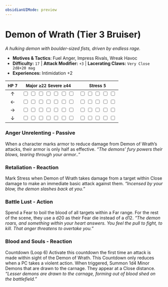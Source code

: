 ```yaml
---
obsidianUIMode: preview
---
```

# Demon of Wrath (Tier 3 Bruiser)

*A hulking demon with boulder-sized fists, driven by endless rage.*

- **Motives & Tactics**: Fuel Anger, Impress Rivals, Wreak Havoc
- **Difficulty:** `17` | **Attack Modifier:** `+3` | **Lacerating Claws:** `Very Close 2d8+20 mag`
- **Experiences:** Intimidation +2

| <small>HP</small> `7` | <small>Major</small> `≥22` <small>Severe</small> `≥44` | <small>Stress</small> `5` |
|:-:|:-:|:-:|
| ↑ |  <input type="checkbox" unchecked id="3a4359af"> <input type="checkbox" unchecked id="7c53dd41"> <input type="checkbox" unchecked id="00b396a2"> <input type="checkbox" unchecked id="465f171a"> <input type="checkbox" unchecked id="ee8addb6"> <input type="checkbox" unchecked id="6176a18b"> <input type="checkbox" unchecked id="2c3910af"> |  <input type="checkbox" unchecked id="b04d58db"> <input type="checkbox" unchecked id="54d516df"> <input type="checkbox" unchecked id="cd12a029"> <input type="checkbox" unchecked id="6973d4b5"> <input type="checkbox" unchecked id="f147cd33"> |
| ← |  <input type="checkbox" unchecked id="005f3b49"> <input type="checkbox" unchecked id="dcc468fe"> <input type="checkbox" unchecked id="2fd430b2"> <input type="checkbox" unchecked id="707ee4a0"> <input type="checkbox" unchecked id="ec3a5094"> <input type="checkbox" unchecked id="4dd09203"> <input type="checkbox" unchecked id="f822baf2"> |  <input type="checkbox" unchecked id="5818b064"> <input type="checkbox" unchecked id="033f049c"> <input type="checkbox" unchecked id="bc86ec24"> <input type="checkbox" unchecked id="973d164a"> <input type="checkbox" unchecked id="91867968"> |
| → |  <input type="checkbox" unchecked id="ec65ae0e"> <input type="checkbox" unchecked id="0324fef3"> <input type="checkbox" unchecked id="53d08121"> <input type="checkbox" unchecked id="e7ebbbf9"> <input type="checkbox" unchecked id="a01d8e18"> <input type="checkbox" unchecked id="fbc5a7f0"> <input type="checkbox" unchecked id="2438c2a9"> |  <input type="checkbox" unchecked id="467b8292"> <input type="checkbox" unchecked id="49412aa1"> <input type="checkbox" unchecked id="c52b5f69"> <input type="checkbox" unchecked id="6e0e0a9c"> <input type="checkbox" unchecked id="83d447fe"> |
| ↓ |  <input type="checkbox" unchecked id="d9ae7a32"> <input type="checkbox" unchecked id="a1363c87"> <input type="checkbox" unchecked id="a4ca33a3"> <input type="checkbox" unchecked id="ab90d400"> <input type="checkbox" unchecked id="3128d9f7"> <input type="checkbox" unchecked id="060c8ee0"> <input type="checkbox" unchecked id="83f8a151"> |  <input type="checkbox" unchecked id="44a246b8"> <input type="checkbox" unchecked id="1628d2c7"> <input type="checkbox" unchecked id="2002cee2"> <input type="checkbox" unchecked id="24f521a0"> <input type="checkbox" unchecked id="f08afd6b"> |

### Anger Unrelenting - Passive

When a character marks armor to reduce damage from Demon of Wrath’s attacks, their armor is only half as effective. *“The demons’ fury powers their blows, tearing through your armor..”*

### Retaliation - Reaction

Mark Stress when Demon of Wrath takes damage from a target within Close damage to make an immediate basic attack against them. *“Incensed by your blow, the demon slashes back at you.”*

### Battle Lust - Action

Spend a Fear to boil the blood of all targets within a Far range. For the rest of the scene, they use a d20 as their Fear die instead of a d12. *“The demon roars, and something within your heart answers. You feel the pull to fight, to kill. That anger threatens to overtake you.”*

### Blood and Souls - Reaction

Countdown (Loop 6) Activate this countdown the first time an attack is made within sight of the Demon of Wrath. This Countdown only reduces when a PC takes a violent action. When triggered, Summon 1d4 Minor Demons that are drawn to the carnage. They appear at a Close distance. *“Lesser demons are drawn to the carnage, forming out of blood shed on the battlefield.”*
